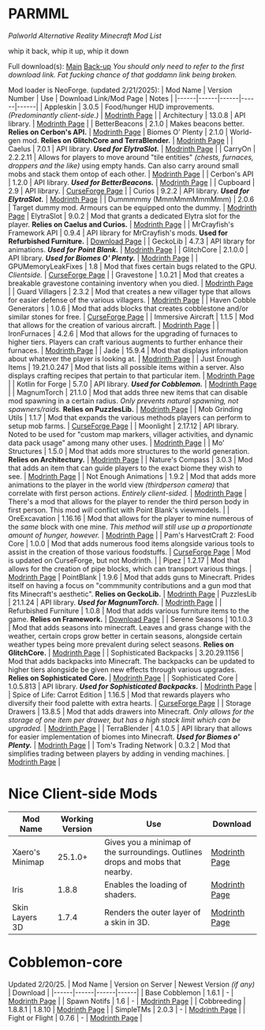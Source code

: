 # PARMML
*Palworld Alternative Reality Minecraft Mod List*

whip it back, whip it up, whip it down

Full download(s):
[Main](https://drive.google.com/file/d/1VKJNgn_-6KFKEovjJZVs5Jv2D_G1mJn4/view?usp=sharing)
[Back-up](https://files.catbox.moe/vfhish.zip)
*You should only need to refer to the first download link. Fat fucking chance of that goddamn link being broken.*

Mod loader is NeoForge. (updated 2/21/2025):
| Mod Name | Version Number | Use | Download Link/Mod Page | Notes |
|------|------|------|------|------|
| Appleskin | 3.0.5 | Food/hunger HUD improvements. *(Predominantly client-side.)* | [Modrinth Page](https://modrinth.com/mod/appleskin) |
| Architectury | 13.0.8 | API library. | [Modrinth Page](https://modrinth.com/mod/architectury-api)  |
| BetterBeacons | 2.1.0 | Makes beacons better. **Relies on Cerbon's API.** | [Modrinth Page](https://modrinth.com/mod/cerbons-better-beacons)
| Biomes O' Plenty | 2.1.0 | World-gen mod. **Relies on GlitchCore and TerraBlender.** | [Modrinth Page](https://modrinth.com/mod/biomes-o-plenty) |
| Caelus | 7.0.1 | API library. ***Used for ElytraSlot.*** | [Modrinth Page](https://modrinth.com/mod/caelus) |
| CarryOn | 2.2.2.11 | Allows for players to move around "tile entities" *(chests, furnaces, droppers and the like)* using empty hands. Can also carry around small mobs and stack them ontop of each other. | [Modrinth Page](https://modrinth.com/mod/carry-on) |
| Cerbon's API | 1.2.0 | API library. ***Used for BetterBeacons.*** | [Modrinth Page](https://modrinth.com/mod/cerbons-api) |
| Cupboard | 2.9 | API library. | [CurseForge Page](https://www.curseforge.com/minecraft/mc-mods/cupboard) |
| Curios | 9.2.2 | API library. ***Used for ElytraSlot.*** | [Modrinth Page](https://modrinth.com/mod/curios) |
| Dummmmmy (MmmMmmMmmMmm) | 2.0.6 | Target dummy mod. Armours can be equipped onto the dummy. | [Modrinth Page](https://modrinth.com/mod/mmmmmmmmmmmm)
| ElytraSlot | 9.0.2 | Mod that grants a dedicated Elytra slot for the player. **Relies on Caelus and Curios.** | [Modrinth Page](https://modrinth.com/mod/elytra-slot) |
| MrCrayfish's Framework API | 0.9.4 | API library for MrCrayfish's mods. **Used for Refurbished Furniture.** | [Download Page](https://mrcrayfish.com/mods/framework) |
| GeckoLib | 4.7.3 | API library for animations. ***Used for Point Blank.*** | [Modrinth Page](https://modrinth.com/mod/geckolib) |
| GlitchCore | 2.1.0.0 | API library. ***Used for Biomes O' Plenty.*** | [Modrinth Page](https://modrinth.com/mod/glitchcore) |
| GPUMemoryLeakFixes | 1.8 | Mod that fixes certain bugs related to the GPU. *Clientside.* | [CurseForge Page](https://www.curseforge.com/minecraft/mc-mods/fix-gpu-memory-leak) |
| Gravestone | 1.0.21 | Mod that creates a breakable gravestone containing inventory when you died. | [Modrinth Page](https://modrinth.com/mod/gravestone-mod) |
| Guard Villagers | 2.3.2 | Mod that creates a new villager type that allows for easier defense of the various villagers. | [Modrinth Page](https://modrinth.com/mod/guard-villagers) |
| Haven Cobble Generators | 1.0.6 | Mod that adds blocks that creates cobblestone and/or similar stones for free. | [CurseForge Page](https://www.curseforge.com/minecraft/mc-mods/haven-cobble-generators) |
| Immersive Aircraft | 1.1.5 | Mod that allows for the creation of various aircraft. | [Modrinth Page](https://modrinth.com/mod/immersive-aircraft/changelog) |
| IronFurnaces | 4.2.6 | Mod that allows for the upgrading of furnaces to higher tiers. Players can craft various augments to further enhance their furnaces. | [Modrinth Page](https://modrinth.com/mod/iron-furnaces) |
| Jade | 15.9.4 | Mod that displays information about whatever the player is looking at. | [Modrinth Page](https://modrinth.com/mod/jade) |
| Just Enough Items | 19.21.0.247 | Mod that lists all possible items within a server. Also displays crafting recipes that pertain to that particular item. | [Modrinth Page](https://modrinth.com/mod/jei) |
| Kotlin for Forge | 5.7.0 | API library. ***Used for Cobblemon.*** | [Modrinth Page](https://modrinth.com/mod/kotlin-for-forge) |
| MagnumTorch | 21.1.0 | Mod that adds three new items that can disable mod spawning in a certain radius. *Only prevents natural spawning, not spawners/raids.* **Relies on PuzzlesLib.** | [Modrinth Page](https://modrinth.com/mod/magnum-torch) |
| Mob Grinding Utils | 1.1.7 | Mod that expands the various methods players can perform to setup mob farms. | [CurseForge Page](https://www.curseforge.com/minecraft/mc-mods/mob-grinding-utils) |
| Moonlight | 2.17.12 | API library. Noted to be used for "custom map markers, villager activities, and dynamic data pack usage" among many other uses. | [Modrinth Page](https://modrinth.com/mod/moonlight) |
| Mo' Structures | 1.5.0 | Mod that adds more structures to the world generation. **Relies on Architectury.** | [Modrinth Page](https://modrinth.com/mod/mo-structures) |
| Nature's Compass | 3.0.3 | Mod that adds an item that can guide players to the exact biome they wish to see. | [Modrinth Page](https://modrinth.com/mod/natures-compass) |
| Not Enough Animations | 1.9.2 | Mod that adds more animations to the player in the world view *(thirdperson camera)* that correlate with first person actions. *Entirely client-sided.* | [Modrinth Page](https://modrinth.com/mod/not-enough-animations) | There's a mod that allows for the player to render the third person body in first person. This mod *will* conflict with Point Blank's viewmodels. |
| OreExcavation | 1.16.16 | Mod that allows for the player to mine numerous of the *same* block with one mine. *This method will still use up a proportionate amount of hunger, however.* | [Modrinth Page](https://modrinth.com/mod/ore-excavation) |
| Pam's HarvestCraft 2: Food Core | 1.0.0 | Mod that adds numerous food items alongside various tools to assist in the creation of those various foodstuffs. | [CurseForge Page](https://www.curseforge.com/minecraft/mc-mods/pams-harvestcraft-2-food-core) | Mod is updated on CurseForge, but not Modrinth. |
| Pipez | 1.2.17 | Mod that allows for the creation of pipe blocks, which can transport various things. | [Modrinth Page](https://modrinth.com/mod/pipez)
| PointBlank | 1.9.6 | Mod that adds guns to Minecraft. Prides itself on having a focus on "commmunity contributions and a gun mod that fits Minecraft's aesthetic". **Relies on GeckoLib.** | [Modrinth Page](https://modrinth.com/mod/vics-point-blank)
| PuzzlesLib | 21.1.24 | API library. ***Used for MagnumTorch.*** | [Modrinth Page](https://modrinth.com/mod/puzzles-lib) |
| Refurbished Furniture | 1.0.8 | Mod that adds various furniture items to the game. **Relies on Framework.** | [Download Page](https://mrcrayfish.com/mods/refurbished_furniture) |
| Serene Seasons | 10.1.0.3 | Mod that adds seasons into minecraft. Leaves and grass change with the weather, certain crops grow better in certain seasons, alongside certain weather types being more prevalent during select seasons. **Relies on GlitchCore.** | [Modrinth Page](https://modrinth.com/mod/serene-seasons) |
| Sophisticated Backpacks | 3.20.29.1156 | Mod that adds backpacks into Minecraft. The backpacks can be updated to higher tiers alongside be given new effects through various upgrades. **Relies on Sophisticated Core.** | [Modrinth Page](https://modrinth.com/mod/sophisticated-backpacks) |
| Sophisticated Core | 1.0.5.813 | API library. ***Used for Sophisticated Backpacks.*** | [Modrinth Page](https://modrinth.com/mod/sophisticated-core) |
| Spice of Life: Carrot Edition | 1.16.5 | Mod that rewards players who diversify their food palette with extra hearts. | [CurseForge Page](https://www.curseforge.com/minecraft/mc-mods/spice-of-life-carrot-edition) |
| Storage Drawers | 13.8.5 | Mod that adds drawers into Minecraft. *Only allows for the storage of one item per drawer, but has a high stack limit which can be upgraded.* | [Modrinth Page](https://modrinth.com/mod/storagedrawers) |
| TerraBlender | 4.1.0.5 | API library that allows for easier implementation of biomes into Minecraft. ***Used for Biomes o' Plenty.*** | [Modrinth Page](https://modrinth.com/mod/biomes-o-plenty) |
| Tom's Trading Network | 0.3.2 | Mod that simplifies trading between players by adding in vending machines. | [Modrinth Page](https://modrinth.com/mod/toms-trading-network) |

# Nice Client-side Mods
| Mod Name | Working Version | Use | Download |
|-----|-----|-----|-----|
| Xaero's Minimap | 25.1.0+ | Gives you a minimap of the surroundings. Outlines drops and mobs that nearby. | [Modrinth Page](https://modrinth.com/mod/xaeros-minimap) |
| Iris | 1.8.8 | Enables the loading of shaders. | [Modrinth Page](https://modrinth.com/mod/iris)
| Skin Layers 3D | 1.7.4 | Renders the outer layer of a skin in 3D. | [Modrinth Page](https://modrinth.com/mod/3dskinlayers) |


# Cobblemon-core
Updated 2/20/25.
| Mod Name | Version on Server | Newest Version *(if any)* | Download |
|------|------|------|------|
| Base Cobblemon | 1.6.1 | - | [Modrinth Page](https://modrinth.com/mod/cobblemon) |
| Spawn Notifs | 1.6 | - | [Modrinth Page](https://modrinth.com/mod/cobblemon-spawn-notification) |
| Cobbreeding | 1.8.8.1 | 1.8.10 | [Modrinth Page](https://modrinth.com/mod/cobbreeding) |
| SimpleTMs | 2.0.3 | - | [Modrinth Page](https://modrinth.com/mod/simpletms-tms-and-trs-for-cobblemon) |
| Fight or Flight | 0.7.6 | - | [Modrinth Page](https://modrinth.com/mod/cobblemon-fight-or-flight-reborn) |

